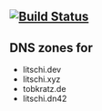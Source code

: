 [![Build Status](https://drone.litschi.dev/api/badges/tobkratz/zones/status.svg)](https://drone.litschi.dev/tobkratz/zones)
--- 
## DNS zones for 

- litschi.dev
- litschi.xyz
- tobkratz.de
- litschi.dn42
